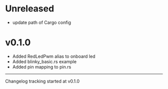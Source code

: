 # Unreleased

- update path of Cargo config

# v0.1.0

- Added RedLedPwm alias to onboard led
- Added blinky_basic.rs example
- Added pin mapping to pin.rs

---

Changelog tracking started at v0.1.0
